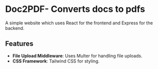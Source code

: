 # Doc2PDF- Converts docs to pdfs

A simple website which  uses React for the frontend and Express for the backend.

## Features
- **File Upload Middleware**: Uses Multer for handling file uploads.
- **CSS Framework**: Tailwind CSS for styling.